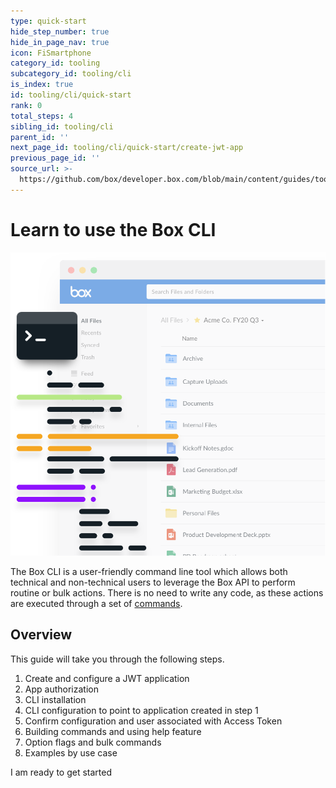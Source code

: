 ```yaml
---
type: quick-start
hide_step_number: true
hide_in_page_nav: true
icon: FiSmartphone
category_id: tooling
subcategory_id: tooling/cli
is_index: true
id: tooling/cli/quick-start
rank: 0
total_steps: 4
sibling_id: tooling/cli
parent_id: ''
next_page_id: tooling/cli/quick-start/create-jwt-app
previous_page_id: ''
source_url: >-
  https://github.com/box/developer.box.com/blob/main/content/guides/tooling/cli/quick-start/0-index.md
---
```

# Learn to use the Box CLI

<ImageFrame center>

![CLI](./cli-code.png)

</ImageFrame>

<!--alex ignore executed-->

The Box CLI is a user-friendly command line tool which allows both technical and
non-technical users to leverage the Box API to perform routine or bulk actions.
There is no need to write any code, as these actions are executed through a set
of [commands][commands].

## Overview

This guide will take you through the following steps.

1. Create and configure a JWT application
2. App authorization
3. CLI installation
4. CLI configuration to point to application created in step 1 
5. Confirm configuration and user associated with Access Token
6. Building commands and using help feature
7. Option flags and bulk commands
8. Examples by use case

<Next>

I am ready to get started

</Next>

[commands]: https://github.com/box/boxcli#command-topics